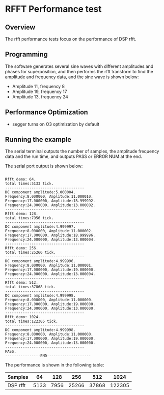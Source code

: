 # RFFT Performance test
## Overview

The rfft performance tests focus on the performance of DSP rfft.

## Programming

The software generates several sine waves with different amplitudes and phases for superposition, and then performs the rfft transform to find the amplitude and frequency data, and the sine wave is shown below:

- Amplitude 11, frequency 8
- Amplitude 19, frequency 17
- Amplitude 13, frequency 24

## Performance Optimization

- segger turns on O3 optimization by default

## Running the example

The serial terminal outputs the number of samples, the amplitude frequency data and the run time, and outputs PASS or ERROR NUM at the end.

The serial port output is shown below:

```console

Rfft demo: 64.
total times:5133 tick.
------------------------------------
DC component amplitude:5.000004.
Frequency:8.000000, Amplitude:11.000010.
Frequency:17.000000, Amplitude:18.999992.
Frequency:24.000000, Amplitude:13.000002.
------------------------------------
Rfft demo: 128.
total times:7956 tick.
------------------------------------
DC component amplitude:4.999997.
Frequency:8.000000, Amplitude:11.000002.
Frequency:17.000000, Amplitude:18.999996.
Frequency:24.000000, Amplitude:13.000004.
------------------------------------
Rfft demo: 256.
total times:25266 tick.
------------------------------------
DC component amplitude:4.999996.
Frequency:8.000000, Amplitude:11.000001.
Frequency:17.000000, Amplitude:19.000000.
Frequency:24.000000, Amplitude:13.000004.
------------------------------------
Rfft demo: 512.
total times:37868 tick.
------------------------------------
DC component amplitude:4.999998.
Frequency:8.000000, Amplitude:11.000000.
Frequency:17.000000, Amplitude:19.000000.
Frequency:24.000000, Amplitude:13.000000.
------------------------------------
Rfft demo: 1024.
total times:122305 tick.
------------------------------------
DC component amplitude:4.999998.
Frequency:8.000000, Amplitude:11.000000.
Frequency:17.000000, Amplitude:19.000000.
Frequency:24.000000, Amplitude:13.000000.
------------------------------------
PASS.
----------------END--------------------

```

The performance is shown in the following table:

| Samples              | 64    | 128   | 256   | 512    | 1024   |
|------------------|-------|-------|-------|--------|--------|
| DSP rfft          | 5133  | 7956    | 25266 | 37868      | 122305 |

